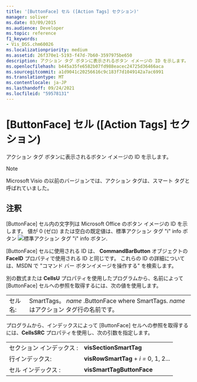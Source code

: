 ```yaml
---
title: '[ButtonFace] セル ([Action Tags] セクション)'
manager: soliver
ms.date: 03/09/2015
ms.audience: Developer
ms.topic: reference
f1_keywords:
- Vis_DSS.chm60026
ms.localizationpriority: medium
ms.assetid: 26f370e1-5193-f47d-7b60-3597975be650
description: アクション タグ ボタンに表示されるボタン イメージの ID を示します。
ms.openlocfilehash: b445a35fe6582b07fd988eacec24725d36466aca
ms.sourcegitcommit: a1d9041c20256616c9c183f7d1049142a7ac6991
ms.translationtype: MT
ms.contentlocale: ja-JP
ms.lasthandoff: 09/24/2021
ms.locfileid: "59578131"
---
```

# <a name="buttonface-cell-action-tags-section"></a>[ButtonFace] セル ([Action Tags] セクション)

アクション タグ ボタンに表示されるボタン イメージの ID を示します。 
  
> [!NOTE]
> Microsoft Visio の以前のバージョンでは、アクション タグは、スマート タグと呼ばれていました。 
  
## <a name="remarks"></a>注釈

[ButtonFace] セル内の文字列は Microsoft Office のボタン イメージの ID を示します。 値が 0 (ゼロ) または空白の既定値は、標準アクション タグ "i" info ボタン ![標準アクション タグ "i" info ボタン](media/InfoPS_ZA10180114.gif).
  
[ButtonFace] セルに使用される ID は、 **CommandBarButton** オブジェクトの  **FaceID** プロパティで使用される ID と同じです。 これらの ID の詳細については、MSDN で "コマンド バー ボタンイメージを操作する" を検索します。 
  
別の数式または **CellsU** プロパティを使用したプログラムから、名前によって [ButtonFace] セルへの参照を取得するには、次の値を使用します。 
  
|||
|:-----|:-----|
| セル名:  <br/> | SmartTags。  *name*  .ButtonFace where SmartTags. *name*  はアクション タグ行の名前です。  <br/> |
   
プログラムから、インデックスによって [ButtonFace] セルへの参照を取得するには、**CellsSRC** プロパティを使用し、次の引数を指定します。 
  
|||
|:-----|:-----|
| セクション インデックス :  <br/> |**visSectionSmartTag** <br/> |
| 行インデックス:  <br/> |**visRowSmartTag**  +  *i* *=* 0, 1, 2...  <br/> |
| セル インデックス :  <br/> |**visSmartTagButtonFace** <br/> |
   

